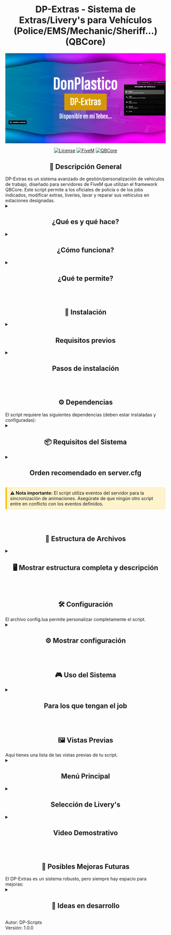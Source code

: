 <p align="center">
<h1 align="center">DP-Extras - Sistema de Extras/Livery's para Vehículos (Police/EMS/Mechanic/Sheriff...) (QBCore)</h1>

<img width="960" height="auto" align="center" alt="DP-Animations Logo" src="Images (Can Remove it if u want)/Miniaturas YT.png" />

</p>

<div align="center">

[![License](https://img.shields.io/badge/License-MIT-blue.svg)](https://opensource.org/licenses/MIT)
[![FiveM](https://img.shields.io/badge/FiveM-Script-important)](https://fivem.net/)
[![QBCore](https://img.shields.io/badge/QBCore-Framework-success)](<[https://qbcore-framework.github.io/qb-docs/](https://github.com/qbcore-framework)>)

</div>

<h2 align="center"> 📝 Descripción General</h2>
DP-Extras es un sistema avanzado de gestión/personalización de vehículos de trabajo, diseñado para servidores de FiveM que utilizan el framework QBCore. Este script permite a los oficiales de policía o de los jobs indicados, modificar extras, liveries, lavar y reparar sus vehículos en estaciones designadas.

<details>
<summary><h2 align="center">¿Qué es y qué hace?</h2></summary>
- Permite activar/desactivar extras de vehículos policiales.<br>
- Sistema para cambiar liveries y diseños de vehículos.<br>
- Opciones para lavar y reparar vehículos con progress bars.<br>
- Interfaz de menú intuitiva con QB-Menu.<br>
- Soporte para ambos sistemas de texto: DP-TextUI y qb-core.<br>

</details>
<details>
<summary><h2 align="center">¿Cómo funciona?</h2></summary>
- Los jugadores deben estar en un vehículo y tener el job "police" o el indicado/s en el config.lua.<br>
- Se accede al sistema mediante un marcador en la comisaría. (Ubicaciónes editables...)<br>
- Interfaz de menú con opciones para extras, liveries, lavado y reparación.<br>
- Progress bars visuales para todas las acciones.<br>
- Sincronización completa de cambios entre jugadores.<br>

</details>
<details>
<summary><h2 align="center">¿Qué te permite?</h2></summary>
✅ Gestión completa de extras de vehículos (activar/desactivar).<br>
✅ Cambio de liveries y diseños de vehículos.<br>
✅ Lavado y reparación de vehículos con animaciones.<br>
✅ Interfaz de menú moderna con QB-Menu.<br>
✅ Soporte configurable para DP-TextUI o qb-core text.<br>
✅ Tiempos configurables para todas las acciones.<br>
✅ Restricción por jobs/gangs/civil.<br>
✅ Marcador visuales.<br>

</details>
<br><br>
<h2 align="center"> 🚀 Instalación</h2>

<details>
<summary><h2 align="center">Requisitos previos</h2></summary>
- Servidor FiveM con QBCore instalado.<br>
- QB-Menu para la interfaz de menús.<br>
- Opcional: DP-TextUI para texto personalizado.<br>

</details>
<details>
<summary><h2 align="center">Pasos de instalación</h2></summary>
1. **Descargar el script** desde el repositorio oficial.<br>
2. **Colocar la carpeta** en tu servidor con el nombre exacto `DP-Extras`.<br>
   - ⚠️ El nombre debe ser exactamente este para evitar problemas.<br>
3. **Configurar** el archivo config.lua según tus necesidades.<br>

</details>
<br><br>
<h2 align="center"> ⚙️ Dependencias</h2>
El script requiere las siguientes dependencias (deben estar instaladas y configuradas):
<details>
<summary><h2 align="center"> 📦 Requisitos del Sistema</h2></summary>

| Recurso                                                                          | Descripción                   | Enlace                                                    |
| -------------------------------------------------------------------------------- | ----------------------------- | --------------------------------------------------------- |
| <img src="https://placehold.co/20x20/555555/FFFFFF?text=Q" alt="QB"> qb-core     | Framework principal           | [🔗 GitHub](https://github.com/qbcore-framework/qb-core)  |
| <img src="https://placehold.co/20x20/555555/FFFFFF?text=M" alt="Menu"> qb-menu   | Sistema de menús              | [🔗 GitHub](https://github.com/qbcore-framework/qb-menu)  |
| <img src="https://placehold.co/20x20/555555/FFFFFF?text=D" alt="DP"> DP-TextUI   | Texto personalizado (opcional)| [🔗 GitHub]()  |

<div style="margin-top: 15px; background-color: #f8f9fa; padding: 10px; border-radius: 5px; border-left: 4px solid #6c757d;">
<strong> 💡 Nota:</strong> DP-TextUI es opcional. Puedes usar el sistema de texto de qb-core cambiando Config.UseDPTextUI = false
</div>

</details>
<details>
<summary><h2 align="center">Orden recomendado en server.cfg</h2></summary>
```cfg.<br>
   ensure qb-core
   ensure qb-menu
   ensure DP-TextUI # Opcional
   ensure DP-Extras
  
</details>
<div class="alert alert-warning" style="background-color: #fff3cd; border-left: 5px solid #ffc107; padding: 10px; margin: 15px 0; border-radius: 5px;">
 <strong> ⚠️ Nota importante:</strong>
   El script utiliza eventos del servidor para la sincronización de animaciones. Asegúrate de que ningún otro script entre en conflicto con los eventos definidos.
</div>

</details>
<br><br>
<h2 align="center"> 📂 Estructura de Archivos</h2>

<details>
<summary><h2 align="center"> 🖥️ Mostrar estructura completa y descripción</h2></summary>

DP-Extras/<br>
├── 🔵 fxmanifest.lua
├── 🔵 config.lua
├── 🔵 client.lua
└── 📖 README.md

</div>

| Archivo                    | Función Principal                   | Dependencias      |
| -------------------------- | ----------------------------------- | ----------------- |
| **fxmanifest.lua**         | Configuración principal del recurso | qb-core, qb-menu, DP-TextUI |
| **config.lua**             | Configuración completa del script   | - |
| **client.lua**             | Lógica principal del cliente        | qb-core, qb-menu, DP-TextUI (Opcional) |

> ** 💡 Datos Técnicos:** Sistema optimizado con consumo mínimo de recursos (0.00-0.01ms) y máxima compatibilidad con QBCore.

</details>
<br><br>
<h2 align="center">🛠️ Configuración</h2>
El archivo config.lua permite personalizar completamente el script.

<details>
<summary><h2 align="center">⚙️ Mostrar configuración</h2></summary>

<img width="500" height="auto" alt="image" style="border-radius: 8px; box-shadow: 0 4px 8px rgba(0,0,0,0.1);" src="Images (Can Remove it if u want)/config.png" />

| Parámetro              | Descripción                                              | Valores                           |
| ---------------------- | -------------------------------------------------------- | --------------------------------- |
| Marker                 | Configuración del marcador visual                        | Tipo, tamaño, color, posición     |
| JobRequired            | Job que puede usar el sistema                            | "police" (configurable)           |
| UseDPTextUI	         | Elegir sistema de texto                                  | true = DP-TextUI, false = qb-core |
| ProgressTimes          | Tiempos de las progress bars                             | Milisegundos para cada acción     |
| Textos personalizables | Todos los textos traducibles y modificables              | Puedes traducirlos a tu gusto     |
| Iconos Font Awesome	 | Sistema de iconos completamente personalizable           | Puedes modificarlos a tu gusto    |
| Colores configurables	 | Paleta de colores editable para marcadores y UI          | Puedes modificarlos a tu gusto    |
| Tiempos ajustables	 | Cada acción tiene su tiempo configurable individualmente | Puedes modificarlos a tu gusto    |


</details>
<br><br>
<h2 align="center"> 🎮 Uso del Sistema</h2>

<details>
<summary><h2 align="center"> Para los que tengan el job</h2></summary>

1. **Ir a la comisaría** - Ubicación: vector3(422.14, -1022.70, 28.57)<br>
2. **Subirse a un vehículo policial**<br>
3. **Acercarse al marcador negro**<br>
4. **Presionar E para abrir el menú**<br>
4. **Seleccionar opción deseada:**<br>
🎨 Livery's: Cambiar diseños del vehículo<br>
⚙️ Extras: Activar/desactivar extras<br>
🧼 Lavar: Limpiar el vehículo<br>
🔧 Reparar: Reparar el vehículo<br>

</details>
<br><br>
<h2 align="center"> 🖼️ Vistas Previas</h2>
Aquí tienes una lista de las vistas previas de tu script.

<details>
<p align="center">
<summary><h2 align="center">Menú Principal</h2></summary>

<img width="277" height="auto" alt="image" style="border-radius: 8px; box-shadow: 0 4px 8px rgba(0,0,0,0.1);" src="Images (Can Remove it if u want)/Menú Principal.png" />

</p>
</details>
<details>
<p align="center">
<summary><h2 align="center">Selección de Livery's</h2></summary>

<img width="277" height="auto" alt="image" style="border-radius: 8px; box-shadow: 0 4px 8px rgba(0,0,0,0.1);" src="Images (Can Remove it if u want)/Selección de Livery&apos;s.png" />

</p>
</details>
<details>
<p align="center">
<summary><h2 align="center">Video Demostrativo</h2></summary>

<a href="">
<img width="959" height="auto" alt="Video Demostrativo" style="border-radius: 8px; box-shadow: 0 4px 8px rgba(0,0,0,0.1);" src="Images (Can Remove it if u want)/Miniaturas YT.png" />
</a>

</p>
</details>
<br><br>
<h2 align="center"> 🔮 Posibles Mejoras Futuras</h2>
El DP-Extras es un sistema robusto, pero siempre hay espacio para mejoras:

<details>
<summary><h2 align="center">🚧 Ideas en desarrollo</h2></summary>

| IDEA                               | EXPLICACIÓN                                                                                 |
| ---------------------------------- | ------------------------------------------------------------------------------------------- |
| **Múltiples ubicaciones**          | Añadir más estaciones de servicio en diferentes comisarías.                                 |
| **Sistema de permisos**            | Diferentes niveles de acceso según rango policial.                                          |
| **Costes económicos**              | Implementar costes por lavado/reparación usando dinero de sociedad                          |
| **Más vehículos**                  | Extender funcionalidad a otros jobs (mecánicos, EMS, etc.)                                  |
| **Animaciones personalizadas**     | Añadir animaciones durante las acciones de lavado/reparación                                |
| **Sistema de sonidos**             | Efectos de sonido durante las acciones                                                      |
| **Compatibilidad multi-framework** | Soporte para ESX y otros frameworks                                                         |

</details>

Autor: DP-Scripts<br>
Versión: 1.0.0